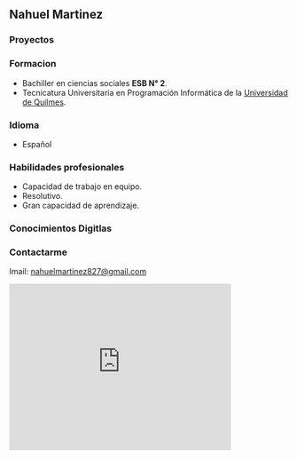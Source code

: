 ## Nahuel Martinez 

### Proyectos 

### Formacion
-    Bachiller en ciencias sociales **ESB N° 2**.
-    Tecnicatura Universitaria en Programación Informática de la [Universidad de Quilmes](http://www.unq.edu.ar).


### Idioma
-  Español 

### Habilidades profesionales
-  Capacidad de trabajo en equipo.
-  Resolutivo.
-  Gran capacidad de aprendizaje.

### Conocimientos Digitlas 

<p class="imagesDeLogo">
<i class="devicon-android-plain-wordmark colored"></i>
<i class="devicon-github-plain-wordmark colored"></i>
<i class="devicon-gitlab-plain-wordmark colored"></i>
<i class="devicon-javascript-plain colored"></i>
<i class="devicon-mysql-plain-wordmark colored"></i>
<i class="devicon-tomcat-line-wordmark colored"></i>
<i class="devicon-bootstrap-plain-wordmark colored"></i></p>

### Contactarme
Imail: nahuelmartinez827@gmail.com 

<iframe src="https://www.google.com/maps/embed?pb=!1m18!1m12!1m3!1d13203.62028101359!2d-59.801189917700825!3d-34.174344675752685!2m3!1f0!2f0!3f0!3m2!1i1024!2i768!4f13.1!3m3!1m2!1s0x95bbd82bd002be4d%3A0x17c67ebc874a76f!2sCabo+Fossatti+256%2C+Cap.+Sarmiento%2C+Buenos+Aires!5e0!3m2!1ses-419!2sar!4v1559086885552!5m2!1ses-419!2sar" width="400" height="300" frameborder="0" style="border:0" allowfullscreen></iframe>